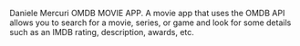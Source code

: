 Daniele Mercuri OMDB MOVIE APP.
A movie app that uses the OMDB API allows you to search for a movie, series, or game and look for some details such as an IMDB rating, description, awards, etc.
